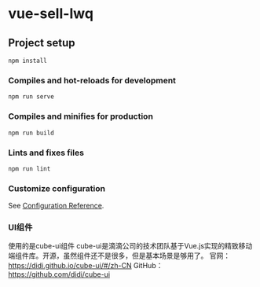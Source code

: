 # vue-sell-lwq

## Project setup
```
npm install
```

### Compiles and hot-reloads for development
```
npm run serve
```

### Compiles and minifies for production
```
npm run build
```

### Lints and fixes files
```
npm run lint
```

### Customize configuration
See [Configuration Reference](https://cli.vuejs.org/config/).

### UI组件

使用的是cube-ui组件
cube-ui是滴滴公司的技术团队基于Vue.js实现的精致移动端组件库。开源，虽然组件还不是很多，但是基本场景是够用了。
官网：https://didi.github.io/cube-ui/#/zh-CN
GitHub：https://github.com/didi/cube-ui
